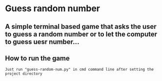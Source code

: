 # Guess random number
A simple terminal based game that asks the user to guess a random number or to let the computer to guess uesr number...
---
## How to run the game
`Just run "guess-random-num.py" in cmd command line after setting the project directory`